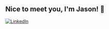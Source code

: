 ## Nice to meet you, I'm Jason! 👋
[![LinkedIn](https://img.shields.io/badge/LinkedIn-0a66c2)](https://www.linkedin.com/in/jason-cordova/)



<!--
**JasonCordova/JasonCordova** is a ✨ _special_ ✨ repository because its `README.md` (this file) appears on your GitHub profile.

Here are some ideas to get you started:

- 🔭 I’m currently working on ...
- 🌱 I’m currently learning ...
- 👯 I’m looking to collaborate on ...
- 🤔 I’m looking for help with ...
- 💬 Ask me about ...
- 📫 How to reach me: ...
- 😄 Pronouns: ...
- ⚡ Fun fact: ...
-->
